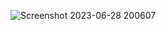
![Screenshot 2023-06-28 200607](https://github.com/Hna456/order-summary/assets/128493987/f2acc965-5e6b-4010-92d4-f41380a30a6a)
